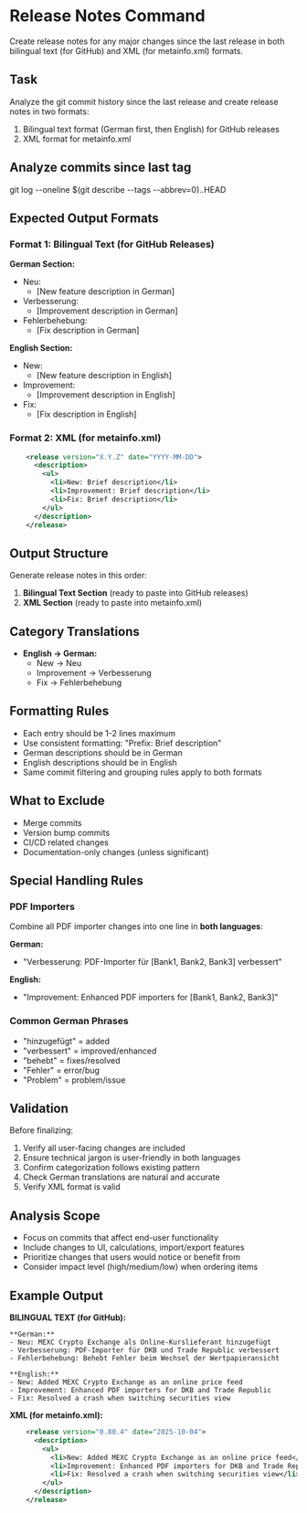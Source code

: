 # Release Notes Command

Create release notes for any major changes since the last release in both bilingual text (for GitHub) and XML (for metainfo.xml) formats.

## Task

Analyze the git commit history since the last release and create release notes in two formats:
1. Bilingual text format (German first, then English) for GitHub releases
2. XML format for metainfo.xml

## Analyze commits since last tag

git log --oneline $(git describe --tags --abbrev=0)..HEAD

## Expected Output Formats

### Format 1: Bilingual Text (for GitHub Releases)

**German Section:**
- Neu:
  * [New feature description in German]
- Verbesserung:
  * [Improvement description in German]
- Fehlerbehebung:
  * [Fix description in German]

**English Section:**
- New:
  * [New feature description in English]
- Improvement:
  * [Improvement description in English]
- Fix:
  * [Fix description in English]

### Format 2: XML (for metainfo.xml)

```xml
    <release version="X.Y.Z" date="YYYY-MM-DD">
      <description>
        <ul>
          <li>New: Brief description</li>
          <li>Improvement: Brief description</li>
          <li>Fix: Brief description</li>
        </ul>
      </description>
    </release>
```

## Output Structure

Generate release notes in this order:
1. **Bilingual Text Section** (ready to paste into GitHub releases)
2. **XML Section** (ready to paste into metainfo.xml)

## Category Translations

- **English → German:**
  - New → Neu
  - Improvement → Verbesserung
  - Fix → Fehlerbehebung

## Formatting Rules

- Each entry should be 1-2 lines maximum
- Use consistent formatting: "Prefix: Brief description"
- German descriptions should be in German
- English descriptions should be in English
- Same commit filtering and grouping rules apply to both formats

## What to Exclude

- Merge commits
- Version bump commits
- CI/CD related changes
- Documentation-only changes (unless significant)

## Special Handling Rules

### PDF Importers
Combine all PDF importer changes into one line in **both languages**:

**German:**
- "Verbesserung: PDF-Importer für [Bank1, Bank2, Bank3] verbessert"

**English:**
- "Improvement: Enhanced PDF importers for [Bank1, Bank2, Bank3]"

### Common German Phrases
- "hinzugefügt" = added
- "verbessert" = improved/enhanced
- "behebt" = fixes/resolved
- "Fehler" = error/bug
- "Problem" = problem/issue

## Validation
Before finalizing:
1. Verify all user-facing changes are included
2. Ensure technical jargon is user-friendly in both languages
3. Confirm categorization follows existing pattern
4. Check German translations are natural and accurate
5. Verify XML format is valid

## Analysis Scope
- Focus on commits that affect end-user functionality
- Include changes to UI, calculations, import/export features
- Prioritize changes that users would notice or benefit from
- Consider impact level (high/medium/low) when ordering items

## Example Output

**BILINGUAL TEXT (for GitHub):**
```
**German:**
- Neu: MEXC Crypto Exchange als Online-Kurslieferant hinzugefügt
- Verbesserung: PDF-Importer für DKB und Trade Republic verbessert
- Fehlerbehebung: Behebt Fehler beim Wechsel der Wertpapieransicht

**English:**
- New: Added MEXC Crypto Exchange as an online price feed
- Improvement: Enhanced PDF importers for DKB and Trade Republic
- Fix: Resolved a crash when switching securities view
```

**XML (for metainfo.xml):**
```xml
    <release version="0.80.4" date="2025-10-04">
      <description>
        <ul>
          <li>New: Added MEXC Crypto Exchange as an online price feed</li>
          <li>Improvement: Enhanced PDF importers for DKB and Trade Republic</li>
          <li>Fix: Resolved a crash when switching securities view</li>
        </ul>
      </description>
    </release>
```
